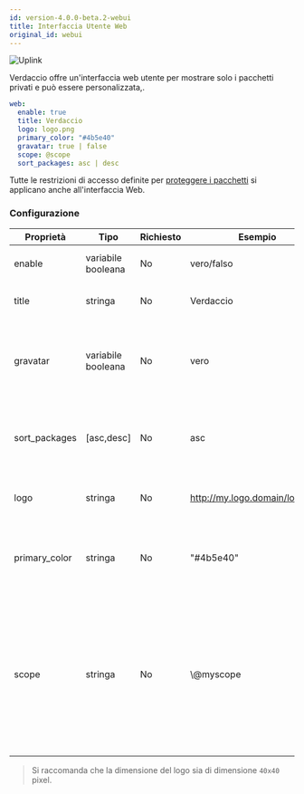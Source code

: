 ```yaml
---
id: version-4.0.0-beta.2-webui
title: Interfaccia Utente Web
original_id: webui
---
```


![Uplink](https://user-images.githubusercontent.com/558752/52916111-fa4ba980-32db-11e9-8a64-f4e06eb920b3.png)

Verdaccio offre un'interfaccia web utente per mostrare solo i pacchetti privati e può essere personalizzata,.

```yaml
web:
  enable: true
  title: Verdaccio
  logo: logo.png
  primary_color: "#4b5e40"
  gravatar: true | false
  scope: @scope
  sort_packages: asc | desc
```

Tutte le restrizioni di accesso definite per [proteggere i pacchetti](protect-your-dependencies.md) si applicano anche all'interfaccia Web.

### Configurazione

| Proprietà     | Tipo               | Richiesto | Esempio                        | Supporto   | Descrizione                                                                                                                                                                |
| ------------- | ------------------ | --------- | ------------------------------ | ---------- | -------------------------------------------------------------------------------------------------------------------------------------------------------------------------- |
| enable        | variabile booleana | No        | vero/falso                     | tutti      | abilita l'interfaccia web                                                                                                                                                  |
| title         | stringa            | No        | Verdaccio                      | tutti      | Descrizione del titolo HTML                                                                                                                                                |
| gravatar      | variabile booleana | No        | vero                           | `>v4`   | Se questa proprietà viene abilitata internamente verranno generati dei gravatar                                                                                            |
| sort_packages | [asc,desc]         | No        | asc                            | `>v4`   | Di default i pacchetti privati sono ordinati in ordine crescente                                                                                                           |
| logo          | stringa            | No        | http://my.logo.domain/logo.png | tutti      | un URI in cui si trova il logo (logo intestazione)                                                                                                                         |
| primary_color | stringa            | No        | "#4b5e40"                      | `>4`    | Il colore primario da utilizzare in tutta la IU (intestazione, ecc.)                                                                                                       |
| scope         | stringa            | No        | \\@myscope                   | `>v3.x` | Se si utilizza questo registro per uno specifico scope, definisci quello scope nelle istruzioni dell' intestazione dell'interfaccia web utente (nota: escape @ with \\@) |

> Si raccomanda che la dimensione del logo sia di dimensione `40x40` pixel.